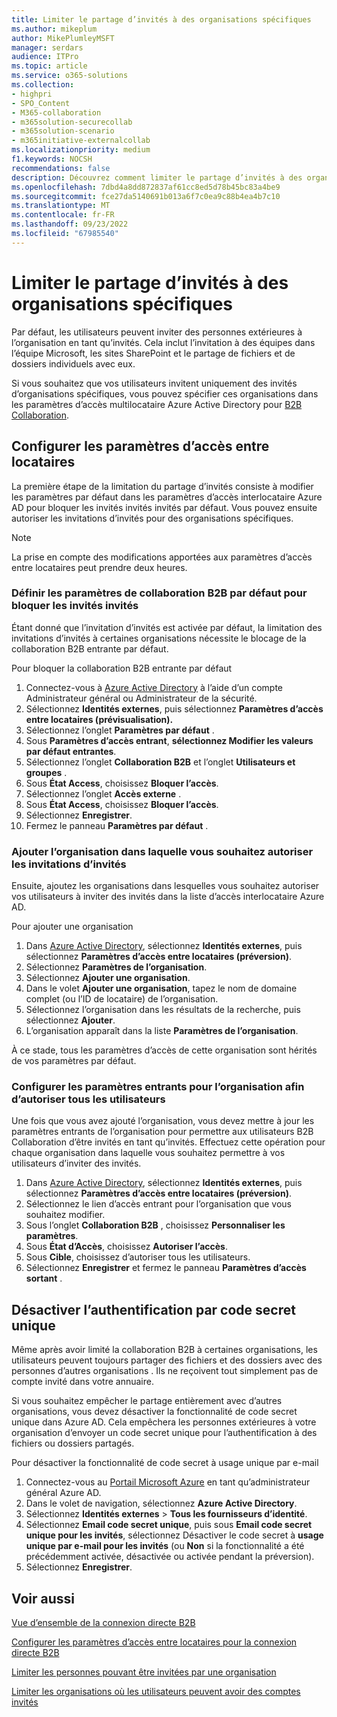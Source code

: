 ```yaml
---
title: Limiter le partage d’invités à des organisations spécifiques
ms.author: mikeplum
author: MikePlumleyMSFT
manager: serdars
audience: ITPro
ms.topic: article
ms.service: o365-solutions
ms.collection:
- highpri
- SPO_Content
- M365-collaboration
- m365solution-securecollab
- m365solution-scenario
- m365initiative-externalcollab
ms.localizationpriority: medium
f1.keywords: NOCSH
recommendations: false
description: Découvrez comment limiter le partage d’invités à des organisations Azure AD ou Microsoft 365 spécifiques.
ms.openlocfilehash: 7dbd4a8dd872837af61cc8ed5d78b45bc83a4be9
ms.sourcegitcommit: fce27da5140691b013a6f7c0ea9c88b4ea4b7c10
ms.translationtype: MT
ms.contentlocale: fr-FR
ms.lasthandoff: 09/23/2022
ms.locfileid: "67985540"
---
```

# <a name="limit-guest-sharing-to-specific-organizations"></a>Limiter le partage d’invités à des organisations spécifiques

Par défaut, les utilisateurs peuvent inviter des personnes extérieures à l’organisation en tant qu’invités. Cela inclut l’invitation à des équipes dans l’équipe Microsoft, les sites SharePoint et le partage de fichiers et de dossiers individuels avec eux.

Si vous souhaitez que vos utilisateurs invitent uniquement des invités d’organisations spécifiques, vous pouvez spécifier ces organisations dans les paramètres d’accès multilocataire Azure Active Directory pour [B2B Collaboration](/azure/active-directory/external-identities/what-is-b2b).

## <a name="configure-cross-tenant-access-settings"></a>Configurer les paramètres d’accès entre locataires

La première étape de la limitation du partage d’invités consiste à modifier les paramètres par défaut dans les paramètres d’accès interlocataire Azure AD pour bloquer les invités invités invités par défaut. Vous pouvez ensuite autoriser les invitations d’invités pour des organisations spécifiques.

> [!NOTE]
> La prise en compte des modifications apportées aux paramètres d’accès entre locataires peut prendre deux heures.

### <a name="set-the-default-b2b-collaboration-settings-to-block-inviting-guests"></a>Définir les paramètres de collaboration B2B par défaut pour bloquer les invités invités

Étant donné que l’invitation d’invités est activée par défaut, la limitation des invitations d’invités à certaines organisations nécessite le blocage de la collaboration B2B entrante par défaut.

Pour bloquer la collaboration B2B entrante par défaut
1. Connectez-vous à [Azure Active Directory](https://aad.portal.azure.com) à l’aide d’un compte Administrateur général ou Administrateur de la sécurité.
1. Sélectionnez **Identités externes**, puis sélectionnez **Paramètres d’accès entre locataires (prévisualisation).**
1. Sélectionnez l’onglet **Paramètres par défaut** .
1. Sous **Paramètres d’accès entrant**, **sélectionnez Modifier les valeurs par défaut entrantes**.
1. Sélectionnez l’onglet **Collaboration B2B** et l’onglet **Utilisateurs et groupes** .
1. Sous **État Access**, choisissez **Bloquer l’accès**.
1. Sélectionnez l’onglet **Accès externe** .
1. Sous **État Access**, choisissez **Bloquer l’accès**.
1. Sélectionnez **Enregistrer**.
1. Fermez le panneau **Paramètres par défaut** .

### <a name="add-the-organization-where-you-want-to-allow-guest-invitations"></a>Ajouter l’organisation dans laquelle vous souhaitez autoriser les invitations d’invités

Ensuite, ajoutez les organisations dans lesquelles vous souhaitez autoriser vos utilisateurs à inviter des invités dans la liste d’accès interlocataire Azure AD.

Pour ajouter une organisation
1. Dans [Azure Active Directory](https://aad.portal.azure.com), sélectionnez **Identités externes**, puis sélectionnez **Paramètres d’accès entre locataires (préversion)**.
1. Sélectionnez **Paramètres de l’organisation**.
1. Sélectionnez **Ajouter une organisation**.
1. Dans le volet **Ajouter une organisation**, tapez le nom de domaine complet (ou l’ID de locataire) de l’organisation.
1. Sélectionnez l’organisation dans les résultats de la recherche, puis sélectionnez **Ajouter**.
1. L’organisation apparaît dans la liste **Paramètres de l’organisation**.

À ce stade, tous les paramètres d’accès de cette organisation sont hérités de vos paramètres par défaut.

### <a name="configure-inbound-settings-for-the-organization-to-allow-all-users"></a>Configurer les paramètres entrants pour l’organisation afin d’autoriser tous les utilisateurs

Une fois que vous avez ajouté l’organisation, vous devez mettre à jour les paramètres entrants de l’organisation pour permettre aux utilisateurs B2B Collaboration d’être invités en tant qu’invités. Effectuez cette opération pour chaque organisation dans laquelle vous souhaitez permettre à vos utilisateurs d’inviter des invités.

1. Dans [Azure Active Directory](https://aad.portal.azure.com), sélectionnez **Identités externes**, puis sélectionnez **Paramètres d’accès entre locataires (préversion)**.
1. Sélectionnez le lien d’accès entrant pour l’organisation que vous souhaitez modifier.
1. Sous l’onglet **Collaboration B2B** , choisissez **Personnaliser les paramètres**.
1. Sous **État d’Accès**, choisissez **Autoriser l’accès**.
1. Sous **Cible**, choisissez d’autoriser tous les utilisateurs.
1. Sélectionnez **Enregistrer** et fermez le panneau **Paramètres d’accès sortant** .

## <a name="turn-off-one-time-passcode-authentication"></a>Désactiver l’authentification par code secret unique

Même après avoir limité la collaboration B2B à certaines organisations, les utilisateurs peuvent toujours partager des fichiers et des dossiers avec des personnes d’autres organisations . Ils ne reçoivent tout simplement pas de compte invité dans votre annuaire.

Si vous souhaitez empêcher le partage entièrement avec d’autres organisations, vous devez désactiver la fonctionnalité de code secret unique dans Azure AD. Cela empêchera les personnes extérieures à votre organisation d’envoyer un code secret unique pour l’authentification à des fichiers ou dossiers partagés.

Pour désactiver la fonctionnalité de code secret à usage unique par e-mail
1. Connectez-vous au [Portail Microsoft Azure](https://portal.azure.com/) en tant qu’administrateur général Azure AD.
1. Dans le volet de navigation, sélectionnez **Azure Active Directory**.
1. Sélectionnez **Identités externes** > **Tous les fournisseurs d’identité**.
1. Sélectionnez **Email code secret unique**, puis sous **Email code secret unique pour les invités**, sélectionnez Désactiver le code secret à **usage unique par e-mail pour les invités** (ou **Non** si la fonctionnalité a été précédemment activée, désactivée ou activée pendant la préversion).
1. Sélectionnez **Enregistrer**.

## <a name="related-topics"></a>Voir aussi

[Vue d’ensemble de la connexion directe B2B](/azure/active-directory/external-identities/b2b-direct-connect-overview)

[Configurer les paramètres d’accès entre locataires pour la connexion directe B2B](/azure/active-directory/external-identities/cross-tenant-access-settings-b2b-direct-connect)

[Limiter les personnes pouvant être invitées par une organisation](limit-invitations-from-specific-organization.md)

[Limiter les organisations où les utilisateurs peuvent avoir des comptes invités](limit-organizations-where-users-have-guest-accounts.md)